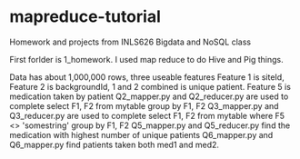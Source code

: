 # mapreduce-tutorial
Homework and projects from INLS626 Bigdata and NoSQL class

First forlder is 1_homework. I used map reduce to do Hive and Pig things.

Data has about 1,000,000 rows, three useable features
Feature 1 is siteId, Feature 2 is backgroundId, 1 and 2 combined is unique patient. Feature 5 is medication taken by patient
Q2_mapper.py and Q2_reducer.py are used to complete 
select F1, F2 from mytable group by F1, F2
Q3_mapper.py and Q3_reducer.py are used to complete
select F1, F2 from mytable where F5 <> 'somestring' group by F1, F2
Q5_mapper.py and Q5_reducer.py
find the medication with highest number of unique patients
Q6_mapper.py and Q6_mapper.py 
find patients taken both med1 and med2.

